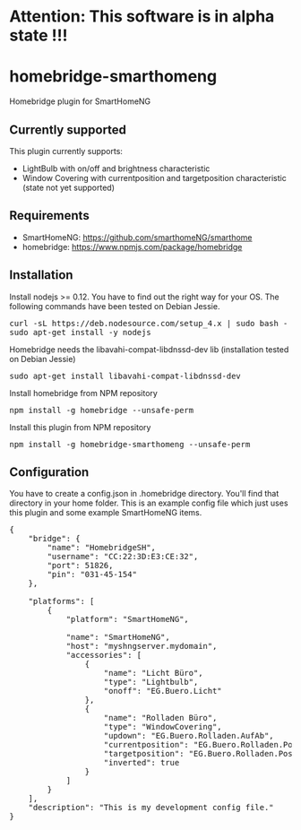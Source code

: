 # Attention: This software is in alpha state !!!

# homebridge-smarthomeng
Homebridge plugin for SmartHomeNG

## Currently supported
This plugin currently supports:
* LightBulb with on/off and brightness characteristic
* Window Covering with currentposition and targetposition characteristic (state not yet supported)

## Requirements
* SmartHomeNG: https://github.com/smarthomeNG/smarthome
* homebridge: https://www.npmjs.com/package/homebridge

## Installation
Install nodejs >= 0.12. You have to find out the right way for your OS. The following commands have been tested on Debian Jessie.
<pre>
curl -sL https://deb.nodesource.com/setup_4.x | sudo bash -
sudo apt-get install -y nodejs
</pre>
Homebridge needs the libavahi-compat-libdnssd-dev lib (installation tested on Debian Jessie)
<pre>
sudo apt-get install libavahi-compat-libdnssd-dev
</pre>
Install homebridge from NPM repository
<pre>
npm install -g homebridge --unsafe-perm
</pre>

Install this plugin from NPM repository
<pre>
npm install -g homebridge-smarthomeng --unsafe-perm
</pre>

## Configuration
You have to create a config.json in .homebridge directory. You'll find that directory in your home folder.
This is an example config file which just uses this plugin and some example SmartHomeNG items.
<pre>
{
    "bridge": {
        "name": "HomebridgeSH",
        "username": "CC:22:3D:E3:CE:32",
        "port": 51826,
        "pin": "031-45-154"
    },

    "platforms": [
        {
            "platform": "SmartHomeNG",
             
            "name": "SmartHomeNG",
            "host": "myshngserver.mydomain",
            "accessories": [
                {
                    "name": "Licht Büro",
                    "type": "Lightbulb",
                    "onoff": "EG.Buero.Licht"
                },
                {
                    "name": "Rolladen Büro",
                    "type": "WindowCovering",
                    "updown": "EG.Buero.Rolladen.AufAb",
                    "currentposition": "EG.Buero.Rolladen.Position",
                    "targetposition": "EG.Buero.Rolladen.Position",
                    "inverted": true
                }
            ]
        }
    ],
    "description": "This is my development config file."
}
</pre>